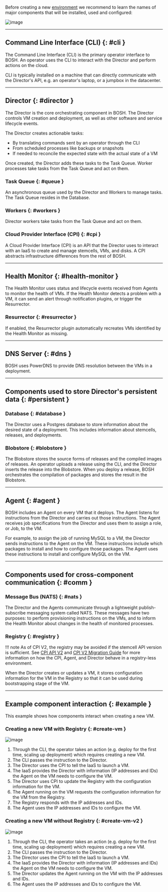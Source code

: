 Before creating a new [environment](terminology.md#environment) we recommend to learn the names of major components that will be installed, used and configured:

![image](images/bosh-architecture.png)

---
## Command Line Interface (CLI) {: #cli }

The Command Line Interface (CLI) is the primary operator interface to BOSH. An operator uses the CLI to interact with the Director and perform actions on the cloud.

CLI is typically installed on a machine that can directly communicate with the Director's API, e.g. an operator's laptop, or a jumpbox in the datacenter.

---
## Director {: #director }

The Director is the core orchestrating component in BOSH. The Director controls VM creation and deployment, as well as other software and service lifecycle events.

The Director creates actionable tasks:

* By translating commands sent by an operator through the CLI
* From scheduled processes like backups or snapshots
* If needed to reconcile the expected state with the actual state of a VM

Once created, the Director adds these tasks to the Task Queue. Worker processes take tasks from the Task Queue and act on them.

### Task Queue {: #queue }

An asynchronous queue used by the Director and Workers to manage tasks. The Task Queue resides in the Database.

### Workers {: #workers }

Director workers take tasks from the Task Queue and act on them.

### Cloud Provider Interface (CPI) {: #cpi }

A Cloud Provider Interface (CPI) is an API that the Director uses to interact with an IaaS to create and manage stemcells, VMs, and disks. A CPI abstracts infrastructure differences from the rest of BOSH.

---
## Health Monitor {: #health-monitor }

The Health Monitor uses status and lifecycle events received from Agents to monitor the health of VMs. If the Health Monitor detects a problem with a VM, it can send an alert through notification plugins, or trigger the Resurrector.

### Resurrector {: #resurrector }

If enabled, the Resurrector plugin automatically recreates VMs identified by the Health Monitor as missing.

---
## DNS Server {: #dns }

BOSH uses PowerDNS to provide DNS resolution between the VMs in a deployment.

---
## Components used to store Director's persistent data {: #persistent }

### Database {: #database }

The Director uses a Postgres database to store information about the desired state of a deployment. This includes information about stemcells, releases, and deployments.

### Blobstore {: #blobstore }

The Blobstore stores the source forms of releases and the compiled images of releases. An operator uploads a release using the CLI, and the Director inserts the release into the Blobstore. When you deploy a release, BOSH orchestrates the compilation of packages and stores the result in the Blobstore.

---
## Agent {: #agent }

BOSH includes an Agent on every VM that it deploys. The Agent listens for instructions from the Director and carries out those instructions. The Agent receives job specifications from the Director and uses them to assign a role, or Job, to the VM.

For example, to assign the job of running MySQL to a VM, the Director sends instructions to the Agent on the VM. These instructions include which packages to install and how to configure those packages. The Agent uses these instructions to install and configure MySQL on the VM.

---
## Components used for cross-component communication {: #comm }

### Message Bus (NATS) {: #nats }

The Director and the Agents communicate through a lightweight publish-subscribe messaging system called NATS. These messages have two purposes: to perform provisioning instructions on the VMs, and to inform the Health Monitor about changes in the health of monitored processes.

### Registry {: #registry }

!!! note
    As of CPI V2, the registry may be avoided if the stemcell API version is sufficient. See [CPI API V2](cpi-api-v2.md) and [CPI V2 Migration Guide](v2-migration-guide.md) for more information on how the CPI, Agent, and Director behave in a registry-less environment.

When the Director creates or updates a VM, it stores configuration information for the VM in the Registry so that it can be used during bootstrapping stage of the VM.

---
## Example component interaction {: #example }

This example shows how components interact when creating a new VM.

### Creating a new VM with Registry {: #create-vm }

![image](images/deploy-sequence.png)

1. Through the CLI, the operator takes an action (e.g. deploy for the first time, scaling up deployment) which requires creating a new VM.
1. The CLI passes the instruction to the Director.
1. The Director uses the CPI to tell the IaaS to launch a VM.
1. The IaaS provides the Director with information (IP addresses and IDs) the Agent on the VM needs to configure the VM.
1. The Director uses CPI to update the Registry with the configuration information for the VM.
1. The Agent running on the VM requests the configuration information for the VM from the Registry.
1. The Registry responds with the IP addresses and IDs.
1. The Agent uses the IP addresses and IDs to configure the VM.

### Creating a new VM without Registry {: #create-vm-v2 }

![image](images/deploy-sequence-registryless.png)

1. Through the CLI, the operator takes an action (e.g. deploy for the first time, scaling up deployment) which requires creating a new VM.
1. The CLI passes the instruction to the Director.
1. The Director uses the CPI to tell the IaaS to launch a VM.
1. The IaaS provides the Director with information (IP addresses and IDs) the Agent on the VM needs to configure the VM.
1. The Director updates the Agent running on the VM with the IP addresses and IDs.
1. The Agent uses the IP addresses and IDs to configure the VM.
